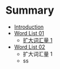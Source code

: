 # Summary

* [Introduction](README.md)
* [Word List 01](word_list_01.md)
   * [扩大词汇量 1](wd01/kuo_da_ci_hui_liang_1.md)
* [Word List 02](word_list_02.md)
   * 扩大词汇量 1
   * ss


